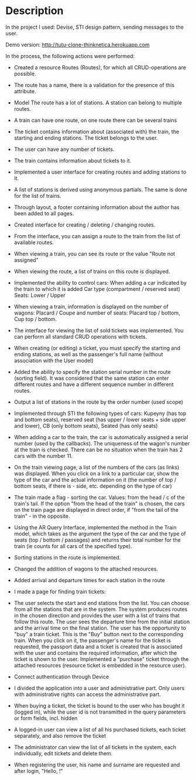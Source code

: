 # Description

In the project I used: Devise, STI design pattern, sending messages to the user.

Demo version: http://tutu-clone-thinknetica.herokuapp.com

In the process, the following actions were performed:

  - Created a resource Routes (Routes), for which all CRUD-operations are possible.
  - The route has a name, there is a validation for the presence of this attribute.
  - Model The route has a lot of stations. A station can belong to multiple routes.
  - A train can have one route, on one route there can be several trains
  - The ticket contains information about (associated with) the train, the starting and ending stations. The ticket belongs to the user.
  - The user can have any number of tickets.
  - The train contains information about tickets to it.
  - Implemented a user interface for creating routes and adding stations to it.

  - A list of stations is derived using anonymous partials. The same is done for the list of trains.

  - Through layout, a footer containing information about the author has been added to all pages.

  - Created interface for creating / deleting / changing routes.

  - From the interface, you can assign a route to the train from the list of available routes.

  - When viewing a train, you can see its route or the value "Route not assigned"

  - When viewing the route, a list of trains on this route is displayed.

  - Implemented the ability to control cars: When adding a car indicated by the train to which it is added Car type (compartment / reserved seat) Seats: Lower / Upper

  - When viewing a train, information is displayed on the number of wagons: Placard / Coupe and number of seats: Placard top / bottom, Cup top / bottom.

  - The interface for viewing the list of sold tickets was implemented. You can perform all standard CRUD operations with tickets.

  - When creating (or editing) a ticket, you must specify the starting and ending stations, as well as the passenger's full name (without association with the User model)

  - Added the ability to specify the station serial number in the route (sorting field). It was considered that the same station can enter different routes and have a different sequence number in different routes.

  - Output a list of stations in the route by the order number (used scope)

  - Implemented through STI the following types of cars: Kupeyny (has top and bottom seats), reserved seat (has upper / lower seats + side upper and lower), CB (only bottom seats), Seated (has only seats)

  - When adding a car to the train, the car is automatically assigned a serial number (used by the callbacks). The uniqueness of the wagon's number at the train is checked. There can be no situation when the train has 2 cars with the number 11.

  - On the train viewing page, a list of the numbers of the cars (as links) was displayed. When you click on a link to a particular car, show the type of the car and the actual information on it (the number of top / bottom seats, if there is - side, etc. depending on the type of car)

  - The train made a flag - sorting the car. Values: from the head / c of the train's tail. If the option "from the head of the train" is chosen, the cars on the train page are displayed in direct order, if "from the tail of the train" - in the opposite.

  - Using the AR Query Interface, implemented the method in the Train model, which takes as the argument the type of the car and the type of seats (top / bottom / passages) and returns their total number for the train (ie counts for all cars of the specified type).

  - Sorting stations in the route is implemented.

  - Changed the addition of wagons to the attached resources.

  - Added arrival and departure times for each station in the route

  - I made a page for finding train tickets:

  - The user selects the start and end stations from the list. You can choose from all the stations that are in the system. The system produces routes in the chosen direction and provides the user with a list of trains that follow this route. The user sees the departure time from the initial station and the arrival time on the final station. The user has the opportunity to "buy" a train ticket. This is the "Buy" button next to the corresponding train. When you click on it, the passenger's name for the ticket is requested, the passport data and a ticket is created that is associated with the user and contains the required information, after which the ticket is shown to the user. Implemented a "purchase" ticket through the attached resources (resource ticket is embedded in the resource user).

  - Connect authentication through Device

  - I divided the application into a user and administrative part. Only users with administrative rights can access the administrative part.

  - When buying a ticket, the ticket is bound to the user who has bought it (logged in), while the user id is not transmitted in the query parameters or form fields, incl. hidden

  - A logged-in user can view a list of all his purchased tickets, each ticket separately, and also remove the ticket

  - The administrator can view the list of all tickets in the system, each individually, edit tickets and delete them.

  - When registering the user, his name and surname are requested and after login, "Hello, <username>!"
